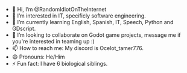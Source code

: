 - 👋 Hi, I’m @RandomIdiotOnTheInternet
- 👀 I’m interested in IT, specificly software engineering.
- 🌱 I’m currently learning English, Spanish, IT, Speech, Python and GDscript.
- 💞️ I’m looking to collaborate on Godot game projects, message me if you're interested in teaming up :)
- 📫 How to reach me: My discord is Ocelot_tamer776.
- 😄 Pronouns: He/Him
- ⚡ Fun fact: I have 6 biological siblings.

<!---
RandomIdiotOnTheInternet/RandomIdiotOnTheInternet is a ✨ special ✨ repository because its `README.md` (this file) appears on your GitHub profile.
You can click the Preview link to take a look at your changes.
--->
